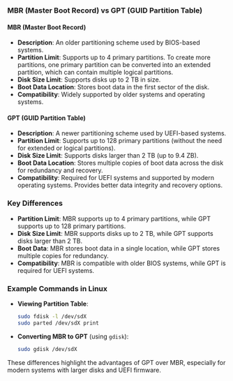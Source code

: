 ### MBR (Master Boot Record) vs GPT (GUID Partition Table)

#### MBR (Master Boot Record)
- **Description**: An older partitioning scheme used by BIOS-based systems.
- **Partition Limit**: Supports up to 4 primary partitions. To create more partitions, one primary partition can be converted into an extended partition, which can contain multiple logical partitions.
- **Disk Size Limit**: Supports disks up to 2 TB in size.
- **Boot Data Location**: Stores boot data in the first sector of the disk.
- **Compatibility**: Widely supported by older systems and operating systems.

#### GPT (GUID Partition Table)
- **Description**: A newer partitioning scheme used by UEFI-based systems.
- **Partition Limit**: Supports up to 128 primary partitions (without the need for extended or logical partitions).
- **Disk Size Limit**: Supports disks larger than 2 TB (up to 9.4 ZB).
- **Boot Data Location**: Stores multiple copies of boot data across the disk for redundancy and recovery.
- **Compatibility**: Required for UEFI systems and supported by modern operating systems. Provides better data integrity and recovery options.

### Key Differences
- **Partition Limit**: MBR supports up to 4 primary partitions, while GPT supports up to 128 primary partitions.
- **Disk Size Limit**: MBR supports disks up to 2 TB, while GPT supports disks larger than 2 TB.
- **Boot Data**: MBR stores boot data in a single location, while GPT stores multiple copies for redundancy.
- **Compatibility**: MBR is compatible with older BIOS systems, while GPT is required for UEFI systems.

### Example Commands in Linux
- **Viewing Partition Table**:
  ```sh
  sudo fdisk -l /dev/sdX
  sudo parted /dev/sdX print
  ```

- **Converting MBR to GPT** (using `gdisk`):
  ```sh
  sudo gdisk /dev/sdX
  ```

These differences highlight the advantages of GPT over MBR, especially for modern systems with larger disks and UEFI firmware.